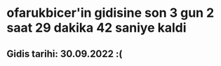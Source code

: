 # ofarukbicer'in gidisine son 3 gun 2 saat 29 dakika 42 saniye kaldi

## Gidis tarihi: 30.09.2022 :(